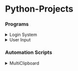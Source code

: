 # Python-Projects

### Programs
<details>
<summary>Login System</summary>
This is a simple login system with the following criteria:

- Currently able to login as admin and Testeng
- If either unername or password is entered incorrectly, a warning will show pop up.
- if login as Testeng, a new window will pop as a 'welcome'

### Purpose
This simple appliation was built to get a better understanding of the python tkinter library and making GUI's.

### Here are snapshots of the logging in as Testeng:

- <img src="/LoginSystem/Login_1.PNG">
- <img src="/LoginSystem/Login_2.PNG">
- <img src="/LoginSystem/Login_3.PNG">
- <img src="/LoginSystem/Login_4.PNG">
</details>


<details>
<summary>User Input</summary>
This is a simple user input GUI system with the following criteria:

- User is able to fill in the following:
  - How are you feeling?
  - What day of the week is it?
  - Enter any notes
  - Did you feed the dog today?

Once these have been filled out, press save data button and a txt file will be saved with the responses.

### Purpose
This simple appliation was built to get a better understanding of the python tkinter and pillow libraries and making GUI's.

### Here are snapshots of the GUI:

- <img src="/UserInput/User_1.PNG">
- <img src="/UserInput/User_2.PNG">
</details>

### Automation Scripts
<details>
<summary>MultiClipboard</summary>
This is a simple automation program where the user inputs coomands via terminal with the following criteria:

- User uses one of the following commands in the terminal:
  - save
  - load
  - list

See image below on how the terminal is used to use the commands.

### Purpose
This simple automation script allows the user to load and save multipe txt items into a dictionary with an associated 'key'. When the user wants to load a particular saved txt, the 'key' will need to be entered and the clipboard will be loaded with that txt.

### Here are snapshots of the GUI:

- <img src="/MultiClipboard/Clipboard_1.PNG">
</details>
